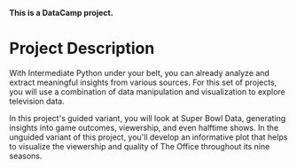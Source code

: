 **This is a DataCamp project.**

# Project Description

With Intermediate Python under your belt, you can already analyze and extract meaningful insights from various sources. For this set of projects, 
you will use a combination of data manipulation and visualization to explore television data.

In this project's guided variant, you will look at Super Bowl Data, generating insights into game outcomes, 
viewership, and even halftime shows. In the unguided variant of this project, you'll develop an informative plot that helps to 
visualize the viewership and quality of The Office throughout its nine seasons.
